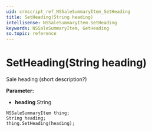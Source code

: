 ```yaml
---
uid: crmscript_ref_NSSaleSummaryItem_SetHeading
title: SetHeading(String heading)
intellisense: NSSaleSummaryItem.SetHeading
keywords: NSSaleSummaryItem, GetHeading
so.topic: reference
---
```


# SetHeading(String heading)

Sale heading (short description?)

**Parameter:** 
* **heading** String

```crmscript
NSSaleSummaryItem thing;
String heading;
thing.SetHeading(heading);
```

